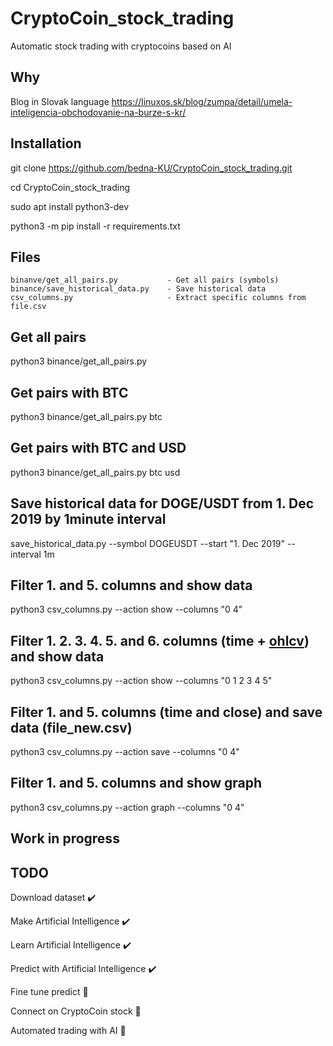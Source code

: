 # CryptoCoin_stock_trading
Automatic stock trading with cryptocoins based on AI

## Why
Blog in Slovak language https://linuxos.sk/blog/zumpa/detail/umela-inteligencia-obchodovanie-na-burze-s-kr/

## Installation
git clone https://github.com/bedna-KU/CryptoCoin_stock_trading.git

cd CryptoCoin_stock_trading

sudo apt install python3-dev

python3 -m pip install -r requirements.txt

## Files
    binanve/get_all_pairs.py           - Get all pairs (symbols)
    binance/save_historical_data.py    - Save historical data
    csv_columns.py                     - Extract specific columns from file.csv

## Get all pairs
python3 binance/get_all_pairs.py
## Get pairs with BTC
python3 binance/get_all_pairs.py btc
## Get pairs with BTC and USD
python3 binance/get_all_pairs.py btc usd
## Save historical data for DOGE/USDT from 1. Dec 2019 by 1minute interval
save_historical_data.py --symbol DOGEUSDT --start "1. Dec 2019" --interval 1m
## Filter 1. and 5. columns and show data
python3 csv_columns.py --action show --columns "0 4"
## Filter 1. 2. 3. 4. 5. and 6. columns (time + [ohlcv](https://www.kaiko.com/products/binance-ohlcv-trade-data)) and show data
python3 csv_columns.py --action show --columns "0 1 2 3 4 5"
## Filter 1. and 5. columns (time and close) and save data (file_new.csv)
python3 csv_columns.py --action save --columns "0 4"
## Filter 1. and 5. columns and show graph
python3 csv_columns.py --action graph --columns "0 4"

## Work in progress

## TODO
Download dataset                        :heavy_check_mark:

Make Artificial Intelligence            :heavy_check_mark:

Learn Artificial Intelligence           :heavy_check_mark:

Predict with Artificial Intelligence    :heavy_check_mark:

Fine tune predict                           :black_square_button:

Connect on CryptoCoin stock             :black_square_button:

Automated trading with AI      :black_square_button:

